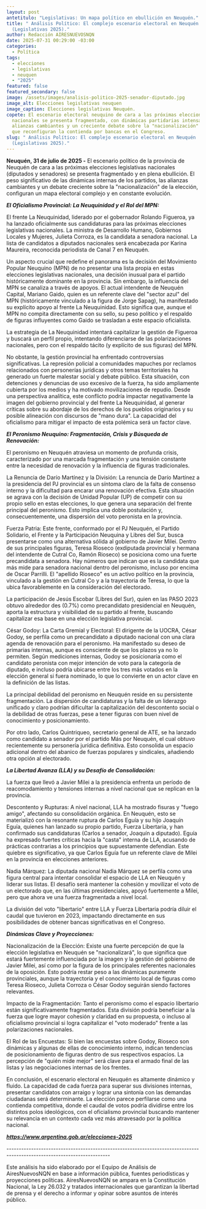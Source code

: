 ```yaml
---
layout: post
antetitulo: "Legislativas: Un mapa político en ebullición en Neuquén."
title: " Análisis Político: El complejo escenario electoral en Neuquén
  (Legislativas 2025)."
author: Redacción AIRESNUEVOSNQN
date: 2025-07-31 00:29:00 -03:00
categories:
  - Política
tags:
  - elecciones
  - legislativas
  - neuquen
  - "2025"
featured: false
featured_secondary: false
image: /assets/images/analisis-politico-2025-senador-diputado.jpg
image_alt: Elecciones legislativas neuquen
image_caption: Elecciones legislativas Neuquén.
copete: El escenario electoral neuquino de cara a las próximas elecciones
  nacionales se presenta fragmentado, con dinámicas partidarias intensas,
  alianzas cambiantes y un creciente debate sobre la "nacionalización" del voto
  que reconfiguran la contienda por bancas en el Congreso.
slug: " Análisis Político: El complejo escenario electoral en Neuquén
  (Legislativas 2025)."
---
```

**Neuquén, 31 de julio de 2025 -** El escenario político de la provincia de Neuquén de cara a las próximas elecciones legislativas nacionales (diputados y senadores) se presenta fragmentado y en plena ebullición. El peso significativo de las dinámicas internas de los partidos, las alianzas cambiantes y un debate creciente sobre la "nacionalización" de la elección, configuran un mapa electoral complejo y en constante evolución.

***El Oficialismo Provincial: La Neuquinidad y el Rol del MPN:***

El frente La Neuquinidad, liderado por el gobernador Rolando Figueroa, ya ha lanzado oficialmente sus candidaturas para las próximas elecciones legislativas nacionales. La ministra de Desarrollo Humano, Gobiernos Locales y Mujeres, Julieta Corroza, es la candidata a senadora nacional. La lista de candidatos a diputados nacionales será encabezada por Karina Maureira, reconocida periodista de Canal 7 en Neuquén.

Un aspecto crucial que redefine el panorama es la decisión del Movimiento Popular Neuquino (MPN) de no presentar una lista propia en estas elecciones legislativas nacionales, una decisión inusual para el partido históricamente dominante en la provincia. Sin embargo, la influencia del MPN se canaliza a través de apoyos. El actual intendente de Neuquén Capital, Mariano Gaido, quien es un referente clave del "sector azul" del MPN (históricamente vinculado a la figura de Jorge Sapag), ha manifestado su explícito apoyo al frente La Neuquinidad. Esto significa que, aunque el MPN no compita directamente con su sello, su peso político y el respaldo de figuras influyentes como Gaido se trasladan a este espacio oficialista.

La estrategia de La Neuquinidad intentará capitalizar la gestión de Figueroa y buscará un perfil propio, intentando diferenciarse de las polarizaciones nacionales, pero con el respaldo tácito (y explícito de sus figuras) del MPN.

No obstante, la gestión provincial ha enfrentado controversias significativas. La represión policial a comunidades mapuches por reclamos relacionados con personerías jurídicas y otros temas territoriales ha generado un fuerte malestar social y debate público. Esta situación, con detenciones y denuncias de uso excesivo de la fuerza, ha sido ampliamente cubierta por los medios y ha motivado movilizaciones de repudio. Desde una perspectiva analítica, este conflicto podría impactar negativamente la imagen del gobierno provincial y del frente La Neuquinidad, al generar críticas sobre su abordaje de los derechos de los pueblos originarios y su posible alineación con discursos de "mano dura". La capacidad del oficialismo para mitigar el impacto de esta polémica será un factor clave.

***El Peronismo Neuquino: Fragmentación, Crisis y Búsqueda de Renovación:***

El peronismo en Neuquén atraviesa un momento de profunda crisis, caracterizado por una marcada fragmentación y una tensión constante entre la necesidad de renovación y la influencia de figuras tradicionales.

La Renuncia de Darío Martínez y la División: La renuncia de Darío Martínez a la presidencia del PJ provincial es un síntoma claro de la falta de consenso interno y la dificultad para encarar una renovación efectiva. Esta situación se agrava con la decisión de Unidad Popular (UP) de competir con su propio sello en estas elecciones, lo que genera una separación del frente principal del peronismo. Esto implica una doble postulación y, consecuentemente, una dispersión del voto peronista en la provincia.

Fuerza Patria: Este frente, conformado por el PJ Neuquén, el Partido Solidario, el Frente y la Participación Neuquina y Libres del Sur, busca presentarse como una alternativa sólida al gobierno de Javier Milei. Dentro de sus principales figuras, Teresa Rioseco (exdiputada provincial y hermana del intendente de Cutral Co, Ramón Rioseco) se posiciona como una fuerte precandidata a senadora. Hay números que indican que es la candidata que más mide para senadora nacional dentro del peronismo, incluso por encima de Oscar Parrilli. El "apellido Rioseco" es un activo político en la provincia, vinculado a la gestión en Cutral Co y a la trayectoria de Teresa, lo que la ubica favorablemente en la consideración del electorado.

 La participación de Jesús Escobar (Libres del Sur), quien en las PASO 2023 obtuvo alrededor des (0.7%) como precandidato presidencial en Neuquén, aporta la estructura y visibilidad de su partido al frente, buscando capitalizar esa base en una elección legislativa provincial.

César Godoy: La Carta Gremial y Electoral: El dirigente de la UOCRA, César Godoy, se perfila como un precandidato a diputado nacional con una clara agenda de renovación para el peronismo. Ha manifestado su deseo de primarias internas, aunque es consciente de que los plazos ya no lo permiten. Según mediciones internas, Godoy se posicionaría como el candidato peronista con mejor intención de voto para la categoría de diputado, e incluso podría ubicarse entre los tres más votados en la elección general si fuera nominado, lo que lo convierte en un actor clave en la definición de las listas.

La principal debilidad del peronismo en Neuquén reside en su persistente fragmentación. La dispersión de candidaturas y la falta de un liderazgo unificado y claro podrían dificultar la capitalización del descontento social o la debilidad de otras fuerzas, pese a tener figuras con buen nivel de conocimiento y posicionamiento.

Por otro lado, Carlos Quintriqueo, secretario general de ATE, se ha lanzado como candidato a senador por el partido Más por Neuquén, el cual obtuvo recientemente su personería jurídica definitiva. Esto consolida un espacio adicional dentro del abanico de fuerzas populares y sindicales, añadiendo otra opción al electorado.

***La Libertad Avanza (LLA) y su Desafío de Consolidación:***

La fuerza que llevó a Javier Milei a la presidencia enfrenta un período de reacomodamiento y tensiones internas a nivel nacional que se replican en la provincia.

Descontento y Rupturas: A nivel nacional, LLA ha mostrado fisuras y "fuego amigo", afectando su consolidación orgánica. En Neuquén, esto se materializó con la resonante ruptura de Carlos Eguía y su hijo Joaquín Eguía, quienes han lanzado su propio partido, Fuerza Libertaria, y han confirmado sus candidaturas (Carlos a senador, Joaquín a diputado). Eguía ha expresado fuertes críticas hacia la "casta" interna de LLA, acusando de prácticas contrarias a los principios que supuestamente defendían. Este quiebre es significativo, ya que Carlos Eguía fue un referente clave de Milei en la provincia en elecciones anteriores.

Nadia Márquez: La diputada nacional Nadia Márquez se perfila como una figura central para intentar consolidar el espacio de LLA en Neuquén y liderar sus listas. El desafío será mantener la cohesión y movilizar el voto de un electorado que, en las últimas presidenciales, apoyó fuertemente a Milei, pero que ahora ve una fuerza fragmentada a nivel local.

La división del voto "libertario" entre LLA y Fuerza Libertaria podría diluir el caudal que tuvieron en 2023, impactando directamente en sus posibilidades de obtener bancas significativas en el Congreso.

***Dinámicas Clave y Proyecciones:***

Nacionalización de la Elección: Existe una fuerte percepción de que la elección legislativa en Neuquén se "nacionalizará", lo que significa que estará fuertemente influenciada por la imagen y la gestión del gobierno de Javier Milei, así como por la figura de los principales referentes nacionales de la oposición. Esto podría restar peso a las dinámicas puramente provinciales, aunque la trayectoria y el conocimiento local de figuras como Teresa Rioseco, Julieta Corroza o César Godoy seguirán siendo factores relevantes.

Impacto de la Fragmentación: Tanto el peronismo como el espacio libertario están significativamente fragmentados. Esta división podría beneficiar a la fuerza que logre mayor cohesión y claridad en su propuesta, o incluso al oficialismo provincial si logra capitalizar el "voto moderado" frente a las polarizaciones nacionales.

El Rol de las Encuestas: Si bien las encuestas sobre Godoy, Rioseco son dinámicas y algunas de ellas de conocimiento interno, indican tendencias de posicionamiento de figuras dentro de sus respectivos espacios. La percepción de "quién mide mejor" será clave para el armado final de las listas y las negociaciones internas de los frentes.

En conclusión, el escenario electoral en Neuquén es altamente dinámico y fluido. La capacidad de cada fuerza para superar sus divisiones internas, presentar candidatos con arraigo y lograr una sintonía con las demandas ciudadanas será determinante. La elección parece perfilarse como una contienda competitiva, donde el caudal de votos podría dividirse entre los distintos polos ideológicos, con el oficialismo provincial buscando mantener su relevancia en un contexto cada vez más atravesado por la política nacional.

***<https://www.argentina.gob.ar/elecciones-2025>***

\------------------------------------------------------------------------------------------------------------------------

Este análisis ha sido elaborado por el Equipo de Análisis de AiresNuevosNQN en base a información pública, fuentes periodísticas y proyecciones políticas. AiresNuevosNQN se ampara en la Constitución Nacional, la Ley 26.032 y tratados internacionales que garantizan la libertad de prensa y el derecho a informar y opinar sobre asuntos de interés público.
